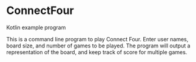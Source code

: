 # ConnectFour
Kotlin example program

This is a command line program to play Connect Four. Enter user names, board size, and number of games to be played.  The program will output a representation of the board, and keep track of score for multiple games.

